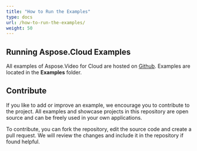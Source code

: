 ```yaml
---
title: "How to Run the Examples"
type: docs
url: /how-to-run-the-examples/
weight: 50
---
```


## **Running Aspose.Cloud Examples**
All examples of Aspose.Video for Cloud are hosted on [Github](https://github.com/aspose-video-cloud/aspose-video-cloud-dotnet). Examples are located in the **Examples** folder.
## **Contribute**
If you like to add or improve an example, we encourage you to contribute to the project. All examples and showcase projects in this repository are open source and can be freely used in your own applications.

To contribute, you can fork the repository, edit the source code and create a pull request. We will review the changes and include it in the repository if found helpful.
